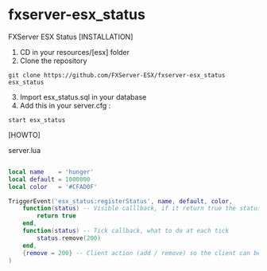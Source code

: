 # fxserver-esx_status
FXServer ESX Status
[INSTALLATION]

1) CD in your resources/[esx] folder
2) Clone the repository
```
git clone https://github.com/FXServer-ESX/fxserver-esx_status esx_status
```
3) Import esx_status.sql in your database
4) Add this in your server.cfg :

```
start esx_status
```

[HOWTO]

server.lua
```lua

local name    = 'hunger'
local default = 1000000
local color   = '#CFAD0F'

TriggerEvent('esx_status:registerStatus', name, default, color, 
	function(status) -- Visible calllback, if it return true the status will be visible
		return true
	end,
	function(status) -- Tick callback, what to do at each tick
		status.remove(200)
	end,
	{remove = 200} -- Client action (add / remove) so the client can be in sync with server
)


```
